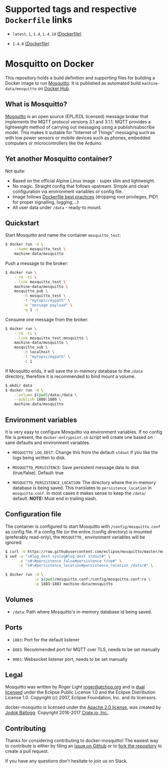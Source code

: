 # Supported tags and respective `Dockerfile` links

- `latest`, `1`, `1.4`, `1.4.10` [(Dockerfile)](https://github.com/machine-data/docker-oauth2_proxy/blob/master/Dockerfile)

- `1.4.8` [(Dockerfile)](https://github.com/machine-data/docker-node-red/blob/v1.4.8-r2/Dockerfile)

# Mosquitto on Docker

This repository holds a build definition and supporting files for building a Docker image to run [Mosquitto](https://mosquitto.org).
It is published as automated build `machine-data/mosquitto` on [Docker Hub](https://registry.hub.docker.com/u/machinedata/mosquitto/).

## What is Mosquitto?

[Mosquitto](https://mosquitto.org) is an open source (EPL/EDL licensed) message broker that implements the MQTT protocol versions 3.1 and 3.1.1. MQTT provides a lightweight method of carrying out messaging using a publish/subscribe model. This makes it suitable for "Internet of Things" messaging such as with low power sensors or mobile devices such as phones, embedded computers or microcontrollers like the Arduino.

## Yet another Mosquitto container?

Not quite:
- Based on the official Alpine Linux image - super slim and lightweight.
- No magic. Straight config that follows upstream. Simple and clean configuration via environment variables _or_ config file.
- Image follows [Dockerfile best practices](https://docs.docker.com/engine/userguide/eng-image/dockerfile_best-practices/) (dropping root privileges, PID1 for proper signalling, logging,...)
- All user data under `/data` - ready-to mount.

## Quickstart

Start Mosquitto and name the container `mosquitto_test`:

```sh
$ docker run -d \
    --name mosquitto_test \
    machine-data/mosquitto
```

Push a message to the broker:

```sh
$ docker run \
    --rm -ti \
    --link mosquitto_test \
    machine-data/mosquitto \
    mosquitto_pub \
        -h mosquitto_test \
        -t "mytopic/mypath" \
        -m "message payload" \
        -q 1 -r
```

Consume one message from the broker:

```sh
$ docker run \
    --rm -ti \
    --link mosquitto_test:mosquitto \
    machine-data/mosquitto \
    mosquitto_sub \
        -h localhost \
        -t "mytopic/mypath" \
        -C 1
```

If Mosquitto ends, it will save the in-memory database to the `/data` directory, therefore it is recommended to bind mount a volume.

```sh
$ mkdir data
$ docker run -d \
    --volume $(pwd)/data:/data \
    --publish 1880:1880 \
    machine-data/mosquitto
```

## Environment variables

It is very easy to configure Mosquitto via environment variables. If no config file is present, the `docker-entrypoint.sh` script will create one based on sane defaults and environment variables.

- `MOSQUITTO_LOG_DEST`: Change this from the default `stdout` if you like the logs being written to disk.

- `MOSQUITTO_PERSISTENCE`: Save persistent message data to disk (true/false). Default: true

- `MOSQUITTO_PERSISTENCE_LOCATION`: The directory where the in-memory database is being saved. This translates to `persistence_location` in `mosquitto.conf`. In most cases it makes sense to keep the `/data/` default. **NOTE:** Must end in trailing slash.

## Configuration file

The container is configured to start Mosquitto with `/config/mosquitto.conf` as config file.
If a config file (or the entire /config directory) is mounted (preferably read-only), the `MOSQUITTO_` environment variables will be ignored:

```sh
$ curl -O https://raw.githubusercontent.com/eclipse/mosquitto/master/mosquitto.conf
$ sed -e "s#log_dest syslog#log_dest stdout#" \
      -e "s#\#persistence false#persistence true#" \
      -e "s#\#persistence_location#persistence_location /data/#" \

$ docker run -d \
             -v $(pwd)/mosquitto.conf:/config/mosquitto.conf:ro \
             -p 1883:1883 machine-data/mosquitto
```

## Volumes

- `/data`: Path where Mosquitto's in-memory database id being saved.

## Ports

- `1883`: Port for the default listener

- `8883`: Recommended port for MQTT over TLS, needs to be set manually

- `9001`: Websocket listener port, needs to be set manually

## Legal

Mosquitto was written by Roger Light roger@atchoo.org and is [dual licensed](https://github.com/eclipse/mosquitto/blob/master/LICENSE.txt) under the Eclipse Public License 1.0 and the Eclipse Distribution License 1.0.
Copyright (c) 2007, Eclipse Foundation, Inc. and its licensors.

docker-mosquitto is licensed under the [Apache 2.0 license](https://github.com/machine-data/mosquitto/blob/master/LICENSE), was created by [Jodok Batlogg](https://github.com/jodok).
Copyright 2016-2017 [Crate.io, Inc.](https://crate.io).

## Contributing

Thanks for considering contributing to docker-mosquitto!
The easiest way to contribute is either by filing an [issue on Github](https://github.com/machine-data/docker-mosquitto/issues) or to [fork the repository](https://github.com/machine-data/docker-mosquitto/fork) to create a pull request.

If you have any questions don't hesitate to join us on Slack.
